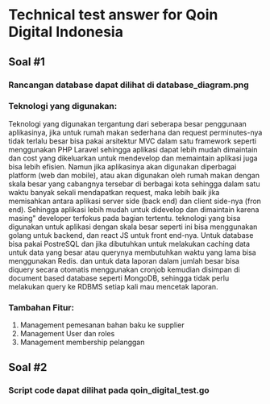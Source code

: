 # Technical test answer for Qoin Digital Indonesia 

## Soal #1

### Rancangan database dapat dilihat di database_diagram.png
### Teknologi yang digunakan:

Teknologi yang digunakan tergantung dari seberapa besar penggunaan aplikasinya, jika untuk rumah makan sederhana dan request perminutes-nya tidak terlalu besar bisa pakai arsitektur MVC dalam satu framework seperti menggunakan PHP Laravel sehingga aplikasi dapat lebih mudah dimaintain dan cost yang dikeluarkan untuk mendevelop dan memaintain aplikasi juga bisa lebih efisien. Namun jika aplikasinya akan digunakan diperbagai platform (web dan mobile), atau akan digunakan oleh rumah makan dengan skala besar yang cabangnya tersebar di berbagai kota sehingga dalam satu waktu banyak sekali mendapatkan request, maka lebih baik jika memisahkan antara aplikasi server side (back end) dan client side-nya (fron end). Sehingga aplikasi lebih mudah untuk didevelop dan dimaintain karena masing" developer terfokus pada bagian tertentu. teknologi yang bisa digunakan untuk aplikasi dengan skala besar seperti ini bisa menggunakan golang untuk backend, dan react JS untuk front end-nya. Untuk database bisa pakai PostreSQL dan jika dibutuhkan untuk melakukan caching data untuk data yang besar atau querynya membutuhkan waktu yang lama bisa menggunakan Redis. dan untuk data laporan dalam jumlah besar bisa diquery secara otomatis menggunakan cronjob kemudian disimpan di document based database seperti MongoDB, sehingga tidak perlu melakukan query ke RDBMS setiap kali mau mencetak laporan.

### Tambahan Fitur:

1. Management pemesanan bahan baku ke supplier
2. Management User dan roles
3. Management membership pelanggan

## Soal #2

### Script code dapat dilihat pada qoin_digital_test.go